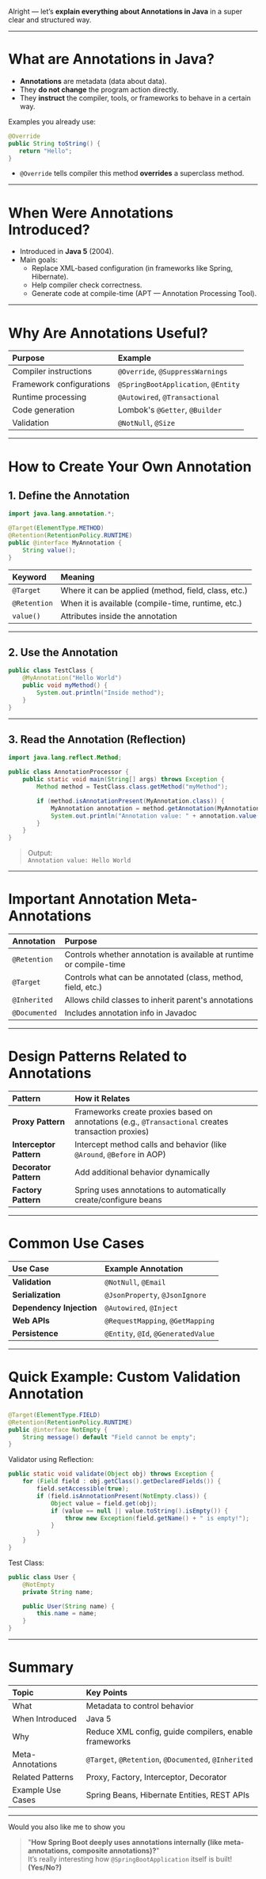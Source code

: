 Alright — let’s **explain everything about Annotations in Java** in a super clear and structured way.

---

# **What are Annotations in Java?**

- **Annotations** are metadata (data about data).
- They **do not change** the program action directly.
- They **instruct** the compiler, tools, or frameworks to behave in a certain way.

Examples you already use:

```java
@Override
public String toString() {
   return "Hello";
}
```
- `@Override` tells compiler this method **overrides** a superclass method.

---

# **When Were Annotations Introduced?**

- Introduced in **Java 5** (2004).
- Main goals:  
  - Replace XML-based configuration (in frameworks like Spring, Hibernate).
  - Help compiler check correctness.
  - Generate code at compile-time (APT — Annotation Processing Tool).

---

# **Why Are Annotations Useful?**

| Purpose | Example |
|:--------|:--------|
| Compiler instructions | `@Override`, `@SuppressWarnings` |
| Framework configurations | `@SpringBootApplication`, `@Entity` |
| Runtime processing | `@Autowired`, `@Transactional` |
| Code generation | Lombok's `@Getter`, `@Builder` |
| Validation | `@NotNull`, `@Size` |

---

# **How to Create Your Own Annotation**

## 1. **Define the Annotation**

```java
import java.lang.annotation.*;

@Target(ElementType.METHOD)
@Retention(RetentionPolicy.RUNTIME)
public @interface MyAnnotation {
    String value();
}
```

| Keyword | Meaning |
|:--------|:--------|
| `@Target` | Where it can be applied (method, field, class, etc.) |
| `@Retention` | When it is available (compile-time, runtime, etc.) |
| `value()` | Attributes inside the annotation |

---

## 2. **Use the Annotation**

```java
public class TestClass {
    @MyAnnotation("Hello World")
    public void myMethod() {
        System.out.println("Inside method");
    }
}
```

---

## 3. **Read the Annotation (Reflection)**

```java
import java.lang.reflect.Method;

public class AnnotationProcessor {
    public static void main(String[] args) throws Exception {
        Method method = TestClass.class.getMethod("myMethod");

        if (method.isAnnotationPresent(MyAnnotation.class)) {
            MyAnnotation annotation = method.getAnnotation(MyAnnotation.class);
            System.out.println("Annotation value: " + annotation.value());
        }
    }
}
```

> Output:  
> `Annotation value: Hello World`

---

# **Important Annotation Meta-Annotations**

| Annotation | Purpose |
|:-----------|:--------|
| `@Retention` | Controls whether annotation is available at runtime or compile-time |
| `@Target` | Controls what can be annotated (class, method, field, etc.) |
| `@Inherited` | Allows child classes to inherit parent's annotations |
| `@Documented` | Includes annotation info in Javadoc |

---

# **Design Patterns Related to Annotations**

| Pattern | How it Relates |
|:--------|:---------------|
| **Proxy Pattern** | Frameworks create proxies based on annotations (e.g., `@Transactional` creates transaction proxies) |
| **Interceptor Pattern** | Intercept method calls and behavior (like `@Around`, `@Before` in AOP) |
| **Decorator Pattern** | Add additional behavior dynamically |
| **Factory Pattern** | Spring uses annotations to automatically create/configure beans |

---

# **Common Use Cases**

| Use Case | Example Annotation |
|:---------|:-------------------|
| **Validation** | `@NotNull`, `@Email` |
| **Serialization** | `@JsonProperty`, `@JsonIgnore` |
| **Dependency Injection** | `@Autowired`, `@Inject` |
| **Web APIs** | `@RequestMapping`, `@GetMapping` |
| **Persistence** | `@Entity`, `@Id`, `@GeneratedValue` |

---

# **Quick Example: Custom Validation Annotation**

```java
@Target(ElementType.FIELD)
@Retention(RetentionPolicy.RUNTIME)
public @interface NotEmpty {
    String message() default "Field cannot be empty";
}
```

Validator using Reflection:

```java
public static void validate(Object obj) throws Exception {
    for (Field field : obj.getClass().getDeclaredFields()) {
        field.setAccessible(true);
        if (field.isAnnotationPresent(NotEmpty.class)) {
            Object value = field.get(obj);
            if (value == null || value.toString().isEmpty()) {
                throw new Exception(field.getName() + " is empty!");
            }
        }
    }
}
```

Test Class:

```java
public class User {
    @NotEmpty
    private String name;

    public User(String name) {
        this.name = name;
    }
}
```

---

# **Summary**

| Topic | Key Points |
|:------|:-----------|
| What | Metadata to control behavior |
| When Introduced | Java 5 |
| Why | Reduce XML config, guide compilers, enable frameworks |
| Meta-Annotations | `@Target`, `@Retention`, `@Documented`, `@Inherited` |
| Related Patterns | Proxy, Factory, Interceptor, Decorator |
| Example Use Cases | Spring Beans, Hibernate Entities, REST APIs |

---

Would you also like me to show you  
> "**How Spring Boot deeply uses annotations internally (like meta-annotations, composite annotations)?**"  
It’s really interesting how `@SpringBootApplication` itself is built!  
**(Yes/No?)**